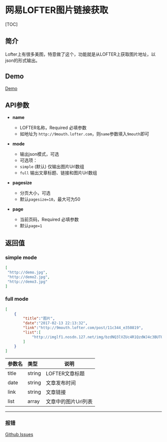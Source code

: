 # 网易LOFTER图片链接获取

[TOC]

## 简介

Lofter上有很多美图，特意做了这个，功能就是从LOFTER上获取图片地址，以json的形式输出。

## Demo

[Demo](http://mypic.4host.cn/demo)


## API参数

- **name**
	- LOFTER名称，Required 必填参数
	- 如地址为 `http://9mouth.lofter.com`，则`name`参数填入`9mouth`即可

- **mode**
	- 输出json模式，可选
	- 可选项：
	- `simple` (默认) 仅输出图片Url数组
	- `full` 输出文章标题、链接和图片Url数组

- **pagesize**
	- 分页大小，可选
	- 默认`pagesize=10`，最大可为50

- **page**
	- 当前页码，Required 必填参数
	- 默认`page=1`


## 返回值

### simple mode

```json
[
 "http://demo.jpg",
 "http://demo2.jpg",
 "http://demo3.jpg"
]
```

### full mode

```json
[
    {
        "title":"图片",
        "date":"2017-02-13 22:13:32",
        "link":"http://9mouth.lofter.com/post/11c344_e350819",
        "list":[
            "http://imglf1.nosdn.127.net/img/bzdNQ3lVZUc4R1QzdWJ4c3BUTGpuUjk4OGRMZTZUcitqZEhEbi9mTDJpbWNGYTMvM0hMT3VRPT0.jpg"
        ]
    }
]
```

|参数名|类型|说明|
|:-----  |:-----|-----             |
|title |string   | LOFTER文章标题 |
|date |string   | 文章发布时间 |
|link |string   | 文章链接 |
|list |array    | 文章中的图片Url列表 |



---------------------

### 报错

[Github Issues](https://github.com/ionepub/lofter-img/issues)

